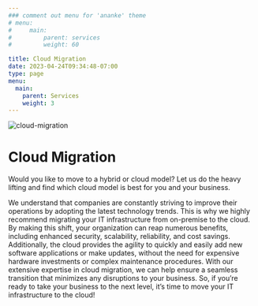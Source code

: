 ```yaml
---
### comment out menu for 'ananke' theme
# menu:
#     main:
#         parent: services
#         weight: 60

title: Cloud Migration
date: 2023-04-24T09:34:48-07:00
type: page
menu:
  main:
    parent: Services
    weight: 3
---
```


![cloud-migration](/services/cloud-migration/cloud-migration.png)

# Cloud Migration

Would you like to move to a hybrid or cloud model? Let us do the heavy lifting and find which cloud model is best for you and your business.

We understand that companies are constantly striving to improve their operations by adopting the latest technology trends. This is why we highly recommend migrating your IT infrastructure from on-premise to the cloud. By making this shift, your organization can reap numerous benefits, including enhanced security, scalability, reliability, and cost savings. Additionally, the cloud provides the agility to quickly and easily add new software applications or make updates, without the need for expensive hardware investments or complex maintenance procedures. With our extensive expertise in cloud migration, we can help ensure a seamless transition that minimizes any disruptions to your business. So, if you’re ready to take your business to the next level, it’s time to move your IT infrastructure to the cloud!
